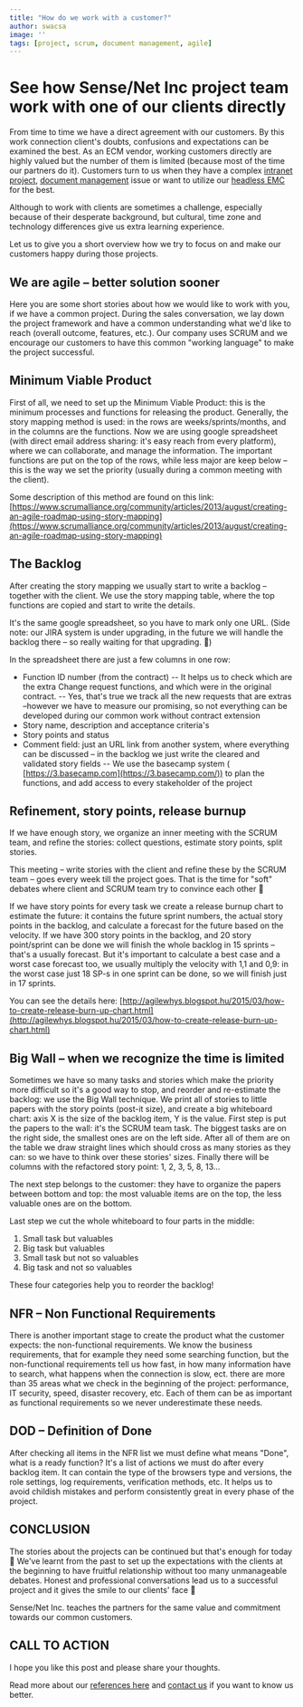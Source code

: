 ```yaml
---
title: "How do we work with a customer?"
author: swacsa
image: ''
tags: [project, scrum, document management, agile]
---
```

# See how Sense/Net Inc project team work with one of our clients directly

From time to time we have a direct agreement with our customers. By this work connection client&#39;s doubts, confusions and expectations can be examined the best. As an ECM vendor, working customers directly are highly valued but the number of them is limited (because most of the time our partners do it). Customers turn to us when they have a complex [intranet project](https://www.sensenet.com/for-customers/use-cases/intranet), [document management](https://www.sensenet.com/for-customers/use-cases/document-management) issue or want to utilize our [headless EMC](https://www.sensenet.com/for-customers/use-cases/content-repository) for the best.

Although to work with clients are sometimes a challenge, especially because of their desperate background, but cultural, time zone and technology differences give us extra learning experience.

Let us to give you a short overview how we try to focus on and make our customers happy during those projects.

## We are agile – better solution sooner

Here you are some short stories about how we would like to work with you, if we have a common project. During the sales conversation, we lay down the project framework and have a common understanding what we&#39;d like to reach (overall outcome, features, etc.). Our company uses SCRUM and we encourage our customers to have this common &quot;working language&quot; to make the project successful.

## Minimum Viable Product

First of all, we need to set up the Minimum Viable Product: this is the minimum processes and functions for releasing the product. Generally, the story mapping method is used: in the rows are weeks/sprints/months, and in the columns are the functions. Now we are using google spreadsheet (with direct email address sharing: it&#39;s easy reach from every platform), where we can collaborate, and manage the information. The important functions are put on the top of the rows, while less major are keep below – this is the way we set the priority (usually during a common meeting with the client).

Some description of this method are found on this link: [https://www.scrumalliance.org/community/articles/2013/august/creating-an-agile-roadmap-using-story-mapping](https://www.scrumalliance.org/community/articles/2013/august/creating-an-agile-roadmap-using-story-mapping)

## The Backlog

After creating the story mapping we usually start to write a backlog – together with the client. We use the story mapping table, where the top functions are copied and start to write the details.

It&#39;s the same google spreadsheet, so you have to mark only one URL. (Side note: our JIRA system is under upgrading, in the future we will handle the backlog there – so really waiting for that upgrading. )

In the spreadsheet there are just a few columns in one row:
- Function ID number (from the contract)
-- It helps us to check which are the extra Change request functions, and which were in the original contract.
-- Yes, that&#39;s true we track all the new requests that are extras –however we have to measure our promising, so not everything can be developed during our common work without contract extension
- Story name, description and acceptance criteria&#39;s
- Story points and status
- Comment field: just an URL link from another system, where everything can be discussed – in the backlog we just write the cleared and validated story fields
-- We use the basecamp system ( [https://3.basecamp.com](https://3.basecamp.com/)) to plan the functions, and add access to every stakeholder of the project

## Refinement, story points, release burnup

If we have enough story, we organize an inner meeting with the SCRUM team, and refine the stories: collect questions, estimate story points, split stories.

This meeting – write stories with the client and refine these by the SCRUM team – goes every week till the project goes. That is the time for &quot;soft&quot; debates where client and SCRUM team try to convince each other 

If we have story points for every task we create a release burnup chart to estimate the future: it contains the future sprint numbers, the actual story points in the backlog, and calculate a forecast for the future based on the velocity. If we have 300 story points in the backlog, and 20 story point/sprint can be done we will finish the whole backlog in 15 sprints – that&#39;s a usually forecast. But it&#39;s important to calculate a best case and a worst case forecast too, we usually multiply the velocity with 1,1 and 0,9: in the worst case just 18 SP-s in one sprint can be done, so we will finish just in 17 sprints.

You can see the details here: [http://agilewhys.blogspot.hu/2015/03/how-to-create-release-burn-up-chart.html](http://agilewhys.blogspot.hu/2015/03/how-to-create-release-burn-up-chart.html)

## Big Wall – when we recognize the time is limited

Sometimes we have so many tasks and stories which make the priority more difficult so it&#39;s a good way to stop, and reorder and re-estimate the backlog: we use the Big Wall technique. We print all of stories to little papers with the story points (post-it size), and create a big whiteboard chart: axis X is the size of the backlog item, Y is the value. First step is put the papers to the wall: it&#39;s the SCRUM team task. The biggest tasks are on the right side, the smallest ones are on the left side. After all of them are on the table we draw straight lines which should cross as many stories as they can: so we have to think over these stories&#39; sizes. Finally there will be columns with the refactored story point: 1, 2, 3, 5, 8, 13…

The next step belongs to the customer: they have to organize the papers between bottom and top: the most valuable items are on the top, the less valuable ones are on the bottom.

Last step we cut the whole whiteboard to four parts in the middle:
1. Small task but valuables
2. Big task but valuables
3. Small task but not so valuables
4. Big task and not so valuables

These four categories help you to reorder the backlog!

## NFR – Non Functional Requirements

There is another important stage to create the product what the customer expects: the non-functional requirements. We know the business requirements, that for example they need some searching function, but the non-functional requirements tell us how fast, in how many information have to search, what happens when the connection is slow, ect. there are more than 35 areas what we check in the beginning of the project: performance, IT security, speed, disaster recovery, etc. Each of them can be as important as functional requirements so we never underestimate these needs.

## DOD – Definition of Done

After checking all items in the NFR list we must define what means &quot;Done&quot;, what is a ready function? It&#39;s a list of actions we must do after every backlog item. It can contain the type of the browsers type and versions, the role settings, log requirements, verification methods, etc. It helps us to avoid childish mistakes and perform consistently great in every phase of the project.

## CONCLUSION

The stories about the projects can be continued but that&#39;s enough for today  We&#39;ve learnt from the past to set up the expectations with the clients at the beginning to have fruitful relationship without too many unmanageable debates. Honest and professional conversations lead us to a successful project and it gives the smile to our clients&#39; face 

Sense/Net Inc. teaches the partners for the same value and commitment towards our common customers.

## CALL TO ACTION

I hope you like this post and please share your thoughts.

Read more about our [references here](https://www.sensenet.com/references) and [contact us](https://www.sensenet.com/contact) if you want to know us better.
